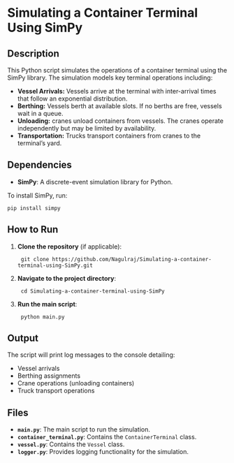 # Simulating a Container Terminal Using SimPy

## Description

This Python script simulates the operations of a container terminal using the SimPy library. The simulation models key terminal operations including:

- **Vessel Arrivals:** Vessels arrive at the terminal with inter-arrival times that follow an exponential distribution.
- **Berthing:** Vessels berth at available slots. If no berths are free, vessels wait in a queue.
- **Unloading:**  cranes unload containers from vessels. The cranes operate independently but may be limited by availability.
- **Transportation:** Trucks transport containers from cranes to the terminal’s yard.

## Dependencies

- **SimPy**: A discrete-event simulation library for Python.

To install SimPy, run:

    pip install simpy

## How to Run

1. **Clone the repository** (if applicable):

        git clone https://github.com/Nagulraj/Simulating-a-container-terminal-using-SimPy.git

2. **Navigate to the project directory**:

        cd Simulating-a-container-terminal-using-SimPy

3. **Run the main script**:

        python main.py

## Output

The script will print log messages to the console detailing:
- Vessel arrivals
- Berthing assignments
- Crane operations (unloading containers)
- Truck transport operations


## Files

- **`main.py`**: The main script to run the simulation.
- **`container_terminal.py`**: Contains the `ContainerTerminal` class.
- **`vessel.py`**: Contains the `Vessel` class.
- **`logger.py`**: Provides logging functionality for the simulation.